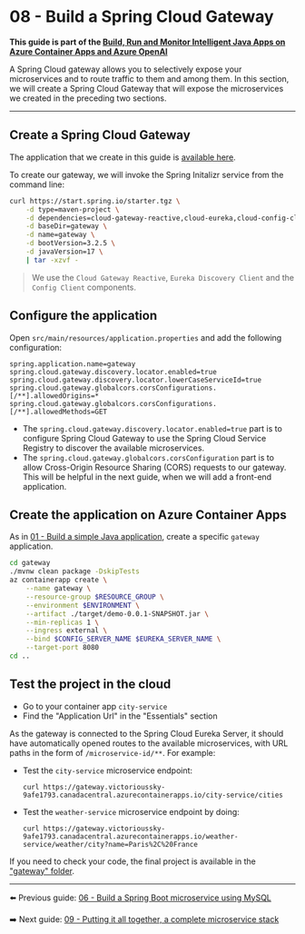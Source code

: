 # 08 - Build a Spring Cloud Gateway

__This guide is part of the [Build, Run and Monitor Intelligent Java Apps on Azure Container Apps and Azure OpenAI](../README.md)__

A Spring Cloud gateway allows you to selectively expose your microservices and to route traffic to them and among them. In this section, we will create a Spring Cloud Gateway that will expose the microservices we created in the preceding two sections.

---

## Create a Spring Cloud Gateway

The application that we create in this guide is [available here](gateway/).

To create our gateway, we will invoke the Spring Initalizr service from the command line:

```bash
curl https://start.spring.io/starter.tgz \
    -d type=maven-project \
    -d dependencies=cloud-gateway-reactive,cloud-eureka,cloud-config-client \
    -d baseDir=gateway \
    -d name=gateway \
    -d bootVersion=3.2.5 \
    -d javaVersion=17 \
    | tar -xzvf -
```

> We use the `Cloud Gateway Reactive`, `Eureka Discovery Client` and the `Config Client` components.

## Configure the application

Open `src/main/resources/application.properties` and add the following configuration:

```properties
spring.application.name=gateway
spring.cloud.gateway.discovery.locator.enabled=true
spring.cloud.gateway.discovery.locator.lowerCaseServiceId=true
spring.cloud.gateway.globalcors.corsConfigurations.[/**].allowedOrigins=*
spring.cloud.gateway.globalcors.corsConfigurations.[/**].allowedMethods=GET
```

- The `spring.cloud.gateway.discovery.locator.enabled=true` part is to configure Spring Cloud Gateway to use the Spring Cloud Service Registry to discover the available microservices.
- The `spring.cloud.gateway.globalcors.corsConfiguration` part is to allow Cross-Origin Resource Sharing (CORS) requests to our gateway. This will be helpful in the next guide, when we will add a front-end application.

## Create the application on Azure Container Apps

As in [01 - Build a simple Java application](../01-build-a-simple-java-application/README.md), create a specific `gateway` application.

```bash
cd gateway
./mvnw clean package -DskipTests
az containerapp create \
    --name gateway \
    --resource-group $RESOURCE_GROUP \
    --environment $ENVIRONMENT \
    --artifact ./target/demo-0.0.1-SNAPSHOT.jar \
    --min-replicas 1 \
    --ingress external \
    --bind $CONFIG_SERVER_NAME $EUREKA_SERVER_NAME \
    --target-port 8080
cd ..
```

## Test the project in the cloud

- Go to your container app `city-service`
- Find the "Application Url" in the "Essentials" section

As the gateway is connected to the Spring Cloud Eureka Server, it should have automatically opened routes to the available microservices, with URL paths in the form of `/microservice-id/**`. For example:

- Test the `city-service` microservice endpoint: 
  ```
  curl https://gateway.victorioussky-9afe1793.canadacentral.azurecontainerapps.io/city-service/cities
  ```
- Test the `weather-service` microservice endpoint by doing: 
  ```
  curl https://gateway.victorioussky-9afe1793.canadacentral.azurecontainerapps.io/weather-service/weather/city?name=Paris%2C%20France
  ```

If you need to check your code, the final project is available in the ["gateway" folder](gateway/).

---

⬅️ Previous guide: [06 - Build a Spring Boot microservice using MySQL](../06-build-a-spring-boot-microservice-using-mysql/README.md)

➡️ Next guide: [09 - Putting it all together, a complete microservice stack](../09-putting-it-all-together-a-complete-microservice-stack/README.md)
